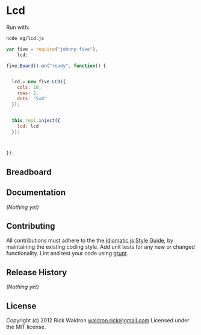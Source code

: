 # Lcd

Run with:
```bash
node eg/lcd.js
```


```javascript
var five = require("johnny-five"),
    lcd;

five.Board().on("ready", function() {


  lcd = new five.LCD({
    cols: 10,
    rows: 2,
    dots: "5x8"
  });


  this.repl.inject({
    lcd: lcd
  });



});

```

## Breadboard




## Documentation

_(Nothing yet)_









## Contributing
All contributions must adhere to the the [Idiomatic.js Style Guide](https://github.com/rwldrn/idiomatic.js),
by maintaining the existing coding style. Add unit tests for any new or changed functionality. Lint and test your code using [grunt](https://github.com/cowboy/grunt).

## Release History
_(Nothing yet)_

## License
Copyright (c) 2012 Rick Waldron <waldron.rick@gmail.com>
Licensed under the MIT license.
